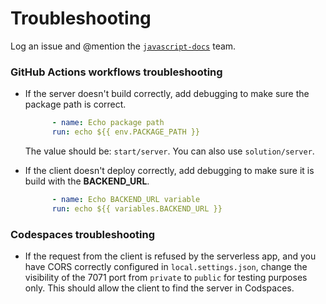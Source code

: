 # Troubleshooting

Log an issue and @mention the [`javascript-docs`](https://github.com/orgs/MicrosoftDocs/teams/javascript-docs) team. 

### GitHub Actions workflows troubleshooting

* If the server doesn't build correctly, add debugging to make sure the package path is correct.

  ```yml
        - name: Echo package path
        run: echo ${{ env.PACKAGE_PATH }}
  ```

  The value should be: `start/server`. You can also use `solution/server`. 

* If the client doesn't deploy correctly, add debugging to make sure it is build with the **BACKEND_URL**. 

  ```yml
        - name: Echo BACKEND_URL variable
        run: echo ${{ variables.BACKEND_URL }}
  ```

### Codespaces troubleshooting

* If the request from the client is refused by the serverless app, and you have CORS correctly configured in `local.settings.json`, change the visibility of the 7071 port from `private` to `public` for testing purposes only. This should allow the client to find the server in Codspaces. 
